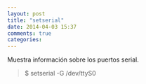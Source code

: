 ```yaml
---
layout: post
title: "setserial"
date: 2014-04-03 15:37
comments: true
categories: 
---
```

Muestra información sobre los puertos serial.

>$ setserial -G /dev/ttyS0

